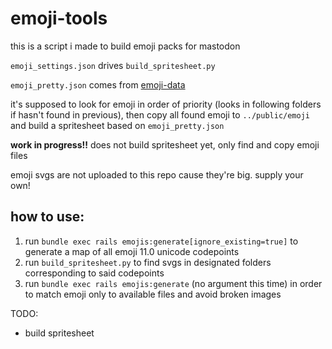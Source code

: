 # emoji-tools

this is a script i made to build emoji packs for mastodon

`emoji_settings.json` drives `build_spritesheet.py`

`emoji_pretty.json` comes from [emoji-data](https://github.com/iamcal/emoji-data/blob/master/emoji_pretty.json)

it's supposed to look for emoji in order of priority (looks in following folders if hasn't found in previous), then copy all found emoji to `../public/emoji` and build a spritesheet based on `emoji_pretty.json`

**work in progress!!** does not build spritesheet yet, only find and copy emoji files

emoji svgs are not uploaded to this repo cause they're big. supply your own!

## how to use:
1. run `bundle exec rails emojis:generate[ignore_existing=true]` to generate a map of all emoji 11.0 unicode codepoints
2. run `build_spritesheet.py` to find svgs in designated folders corresponding to said codepoints
3. run `bundle exec rails emojis:generate` (no argument this time) in order to match emoji only to available files and avoid broken images

TODO:
- build spritesheet